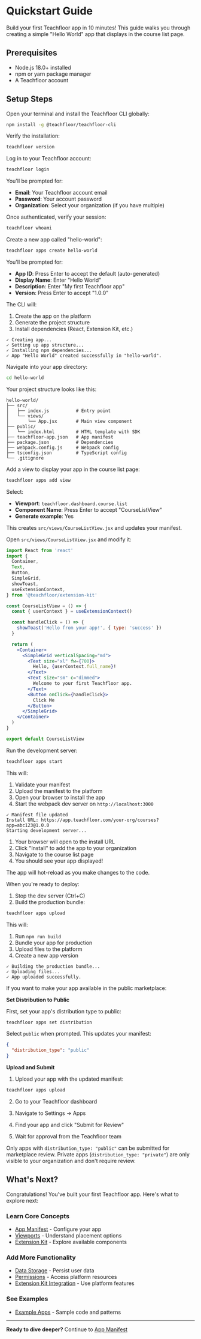 # Quickstart Guide

Build your first Teachfloor app in 10 minutes! This guide walks you through creating a simple "Hello World" app that displays in the course list page.

## Prerequisites

- Node.js 18.0+ installed
- npm or yarn package manager
- A Teachfloor account

## Setup Steps

<scalar-steps>
  <scalar-step id="step-1" title="Install the CLI">

Open your terminal and install the Teachfloor CLI globally:

```bash
npm install -g @teachfloor/teachfloor-cli
```

Verify the installation:

```bash
teachfloor version
```

  </scalar-step>

  <scalar-step id="step-2" title="Authenticate">

Log in to your Teachfloor account:

```bash
teachfloor login
```

You'll be prompted for:
- **Email**: Your Teachfloor account email
- **Password**: Your account password
- **Organization**: Select your organization (if you have multiple)

Once authenticated, verify your session:

```bash
teachfloor whoami
```

  </scalar-step>

  <scalar-step id="step-3" title="Create Your First App">

Create a new app called "hello-world":

```bash
teachfloor apps create hello-world
```

You'll be prompted for:
- **App ID**: Press Enter to accept the default (auto-generated)
- **Display Name**: Enter "Hello World"
- **Description**: Enter "My first Teachfloor app"
- **Version**: Press Enter to accept "1.0.0"

The CLI will:
1. Create the app on the platform
2. Generate the project structure
3. Install dependencies (React, Extension Kit, etc.)

```
✓ Creating app...
✓ Setting up app structure...
✓ Installing npm dependencies...
✓ App "Hello World" created successfully in "hello-world".
```

  </scalar-step>

  <scalar-step id="step-4" title="Explore the Project Structure">

Navigate into your app directory:

```bash
cd hello-world
```

Your project structure looks like this:

```
hello-world/
├── src/
│   ├── index.js          # Entry point
│   └── views/
│       └── App.jsx       # Main view component
├── public/
│   └── index.html        # HTML template with SDK
├── teachfloor-app.json   # App manifest
├── package.json          # Dependencies
├── webpack.config.js     # Webpack config
├── tsconfig.json         # TypeScript config
└── .gitignore
```

  </scalar-step>

  <scalar-step id="step-5" title="Add a View">

Add a view to display your app in the course list page:

```bash
teachfloor apps add view
```

Select:
- **Viewport**: `teachfloor.dashboard.course.list`
- **Component Name**: Press Enter to accept "CourseListView"
- **Generate example**: Yes

This creates `src/views/CourseListView.jsx` and updates your manifest.

  </scalar-step>

  <scalar-step id="step-6" title="Customize Your Component">

Open `src/views/CourseListView.jsx` and modify it:

```jsx
import React from 'react'
import {
  Container,
  Text,
  Button,
  SimpleGrid,
  showToast,
  useExtensionContext,
} from '@teachfloor/extension-kit'

const CourseListView = () => {
  const { userContext } = useExtensionContext()

  const handleClick = () => {
    showToast('Hello from your app!', { type: 'success' })
  }

  return (
    <Container>
      <SimpleGrid verticalSpacing="md">
        <Text size="xl" fw={700}>
          Hello, {userContext.full_name}!
        </Text>
        <Text size="sm" c="dimmed">
          Welcome to your first Teachfloor app.
        </Text>
        <Button onClick={handleClick}>
          Click Me
        </Button>
      </SimpleGrid>
    </Container>
  )
}

export default CourseListView
```

  </scalar-step>

  <scalar-step id="step-7" title="Start the Development Server">

Run the development server:

```bash
teachfloor apps start
```

This will:
1. Validate your manifest
2. Upload the manifest to the platform
3. Open your browser to install the app
4. Start the webpack dev server on `http://localhost:3000`

```
✓ Manifest file updated
Install URL: https://app.teachfloor.com/your-org/courses?app=abc123@1.0.0
Starting development server...
```

  </scalar-step>

  <scalar-step id="step-8" title="Test Your App">

1. Your browser will open to the install URL
2. Click "Install" to add the app to your organization
3. Navigate to the course list page
4. You should see your app displayed!

The app will hot-reload as you make changes to the code.

  </scalar-step>

  <scalar-step id="step-9" title="Build for Production">

When you're ready to deploy:

1. Stop the dev server (Ctrl+C)
2. Build the production bundle:

```bash
teachfloor apps upload
```

This will:
1. Run `npm run build`
2. Bundle your app for production
3. Upload files to the platform
4. Create a new app version

```
✓ Building the production bundle...
✓ Uploading files...
✓ App uploaded successfully.
```

  </scalar-step>

  <scalar-step id="step-10" title="Publish to Marketplace (Optional)">

If you want to make your app available in the public marketplace:

**Set Distribution to Public**

First, set your app's distribution type to public:

```bash
teachfloor apps set distribution
```

Select `public` when prompted. This updates your manifest:

```json
{
  "distribution_type": "public"
}
```

**Upload and Submit**

1. Upload your app with the updated manifest:

```bash
teachfloor apps upload
```

2. Go to your Teachfloor dashboard
3. Navigate to Settings → Apps
4. Find your app and click "Submit for Review"
5. Wait for approval from the Teachfloor team

    <scalar-callout type="info">
Only apps with `distribution_type: "public"` can be submitted for marketplace review. Private apps (`distribution_type: "private"`) are only visible to your organization and don't require review.
    </scalar-callout>

  </scalar-step>
</scalar-steps>

## What's Next?

Congratulations! You've built your first Teachfloor app. Here's what to explore next:

### Learn Core Concepts
- [App Manifest](./core-concepts/app-manifest) - Configure your app
- [Viewports](./core-concepts/viewports-system) - Understand placement options
- [Extension Kit](./core-concepts/extension-kit/components) - Explore available components

### Add More Functionality
- [Data Storage](./advanced-topics/data-storage) - Persist user data
- [Permissions](./advanced-topics/permissions) - Access platform resources
- [Extension Kit Integration](./core-concepts/extension-kit/integration) - Use platform features

### See Examples
- [Example Apps](./references/examples) - Sample code and patterns

---

**Ready to dive deeper?** Continue to [App Manifest](./core-concepts/app-manifest)
